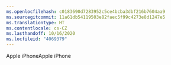 ```yaml
---
ms.openlocfilehash: c0183690d7283952c5ce4bcba3dbf216b7604aa9
ms.sourcegitcommit: 11a61db54119503e82faec5f99c4273e8d1247e5
ms.translationtype: HT
ms.contentlocale: cs-CZ
ms.lasthandoff: 10/16/2020
ms.locfileid: "4069379"
---
```

<span data-ttu-id="63ca4-101">Apple iPhone</span><span class="sxs-lookup"><span data-stu-id="63ca4-101">Apple iPhone</span></span>